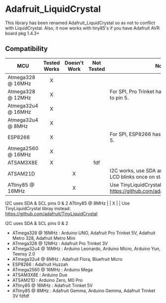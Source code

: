 # Adafruit_LiquidCrystal

This library has been renamed Adafruit_LiquidCrystal so as not to conflict with LiquidCrystal. Also, it now works with tiny85's if you have Adafruit AVR board pkg 1.4.3+

<!-- START COMPATIBILITY TABLE -->

## Compatibility

MCU               | Tested Works | Doesn't Work | Not Tested  | Notes
----------------- | :----------: | :----------: | :---------: | -----
Atmega328 @ 16MHz |      X       |             |            | 
Atmega328 @ 12MHz |      X       |             |            | For SPI, Pro Trinket has no pin 2, can move to pin 5.
Atmega32u4 @ 16MHz |      X       |             |            | 
Atmega32u4 @ 8MHz |      X       |             |            | 
ESP8266           |      X       |             |            | For SPI, ESP8266 has no pin 3, moved to pin 5.
Atmega2560 @ 16MHz |      X       |             |            | 
ATSAM3X8E         |      X       |             |      fdf      | 
ATSAM21D          |             |      X       |            | I2C works, use SDA and SCL pins. For SPI, LCD blinks once on start up.
ATtiny85 @ 16MHz  |             |      X       |            | Use TinyLiquidCrystal libray instead: https://github.com/adafruit/TinyLiquidCrystal

I2C uses SDA &amp; SCL pins 0 &amp; 2
ATtiny85 @ 8MHz   |             |      X       |            | Use TinyLiquidCrystal libray instead: https://github.com/adafruit/TinyLiquidCrystal

I2C uses SDA &amp; SCL pins 0 &amp; 2

  * ATmega328 @ 16MHz : Arduino UNO, Adafruit Pro Trinket 5V, Adafruit Metro 328, Adafruit Metro Mini
  * ATmega328 @ 12MHz : Adafruit Pro Trinket 3V
  * ATmega32u4 @ 16MHz : Arduino Leonardo, Arduino Micro, Arduino Yun, Teensy 2.0
  * ATmega32u4 @ 8MHz : Adafruit Flora, Bluefruit Micro
  * ESP8266 : Adafruit Huzzah
  * ATmega2560 @ 16MHz : Arduino Mega
  * ATSAM3X8E : Arduino Due
  * ATSAM21D : Arduino Zero, M0 Pro
  * ATtiny85 @ 16MHz : Adafruit Trinket 5V
  * ATtiny85 @ 8MHz : Adafruit Gemma, Arduino Gemma, Adafruit Trinket 3V
fdfdf
<!-- END COMPATIBILITY TABLE -->

